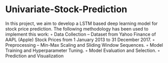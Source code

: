 # Univariate-Stock-Prediction
In this project, we aim to develop a LSTM based deep learning model for stock price prediction. The following methodology has been used to implement this work: ◦ Data Collection – Dataset from Yahoo Finance of AAPL (Apple) Stock Prices from 1 January 2013 to 31 December 2017. ◦ Preprocessing – Min-Max Scaling and Sliding Window Sequences. ◦ Model Training and Hyperparameter Tuning. ◦ Model Evaluation and Selection. ◦ Prediction and Visualization

